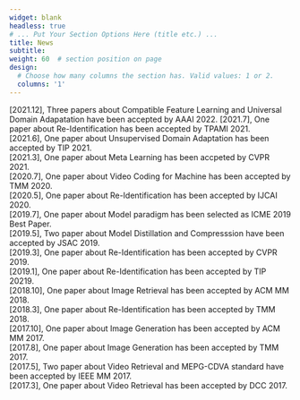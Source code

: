 ```yaml
---
widget: blank
headless: true
# ... Put Your Section Options Here (title etc.) ...
title: News
subtitle:
weight: 60  # section position on page
design:
  # Choose how many columns the section has. Valid values: 1 or 2.
  columns: '1'
---
```

[2021.12], Three papers about Compatible Feature Learning and Universal Domain Adapatation have been accepted by AAAI 2022.
[2021.7], One paper about Re-Identification has been accepted by TPAMI 2021.  
[2021.6], One paper about Unsupervised Domain Adaptation has been accepted by TIP 2021.  
[2021.3], One paper about Meta Learning has been accpeted by CVPR 2021.  
[2020.7], One paper about Video Coding for Machine has been accepted by TMM 2020.  
[2020.5], One paper about Re-Identification has been accepted by IJCAI 2020.  
[2019.7], One paper about Model paradigm has been selected as ICME 2019 Best Paper.  
[2019.5], Two paper about Model Distillation and Compresssion have been accepted by JSAC 2019.  
[2019.3], One paper about Re-Identification has been accepted by CVPR 2019.  
[2019.1], One paper about Re-Identification has been accepted by TIP 20219.  
[2018.10], One paper about Image Retrieval has been accepted by ACM MM 2018.  
[2018.3], One paper about Re-Identification has been accepted by TMM 2018.  
[2017.10], One paper about Image Generation has been accepted by ACM MM 2017.  
[2017.8], One paper about Image Generation has been accepted by TMM 2017.  
[2017.5], Two paper about Video Retrieval and MEPG-CDVA standard have been accepted by IEEE MM 2017.  
[2017.3], One paper about Video Retrieval has been accepted by DCC 2017.  
